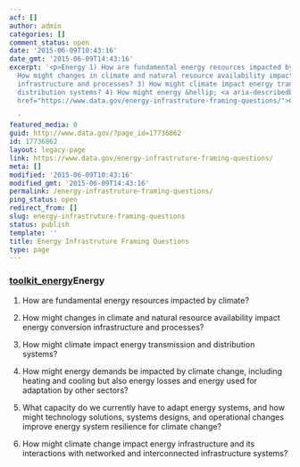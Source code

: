 ```yaml
---
acf: []
author: admin
categories: []
comment_status: open
date: '2015-06-09T10:43:16'
date_gmt: '2015-06-09T14:43:16'
excerpt: '<p>Energy 1) How are fundamental energy resources impacted by climate? 2)
  How might changes in climate and natural resource availability impact energy conversion
  infrastructure and processes? 3) How might climate impact energy transmission and
  distribution systems? 4) How might energy &hellip; <a aria-describedby="post-title-17736862"
  href="https://www.data.gov/energy-infrastruture-framing-questions/">Continued</a></p>

  '
featured_media: 0
guid: http://www.data.gov/?page_id=17736862
id: 17736862
layout: legacy-page
link: https://www.data.gov/energy-infrastruture-framing-questions/
meta: []
modified: '2015-06-09T10:43:16'
modified_gmt: '2015-06-09T14:43:16'
permalink: /energy-infrastruture-framing-questions/
ping_status: open
redirect_from: []
slug: energy-infrastruture-framing-questions
status: publish
template: ''
title: Energy Infrastruture Framing Questions
type: page
---
```

### [toolkit_energy](https://s3.amazonaws.com/bsp-ocsit-prod-east-appdata/datagov/wordpress/2014/03/toolkit_energy.jpg)Energy


1) How are fundamental energy resources impacted by climate?


2) How might changes in climate and natural resource availability impact energy conversion infrastructure and processes?


3) How might climate impact energy transmission and distribution systems?


4) How might energy demands be impacted by climate change, including heating and cooling but also energy losses and energy used for adaptation by other sectors?


5) What capacity do we currently have to adapt energy systems, and how might technology solutions, systems designs, and operational changes improve energy system resilience for climate change?


6) How might climate change impact energy infrastructure and its interactions with networked and interconnected infrastructure systems?


